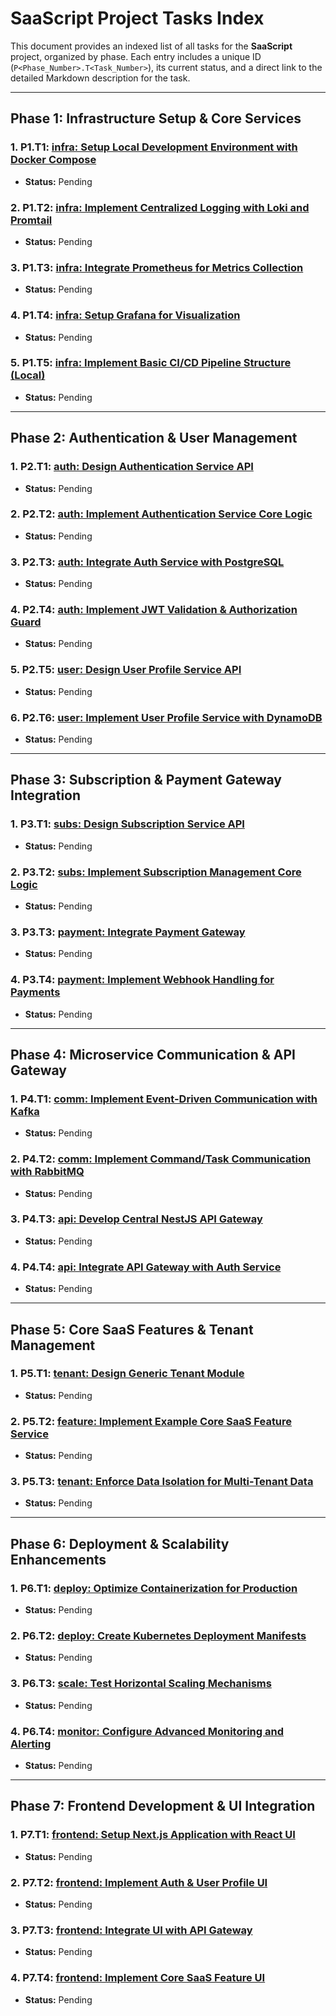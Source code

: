# SaaScript Project Tasks Index

This document provides an indexed list of all tasks for the **SaaScript** project, organized by phase. Each entry includes a unique ID (`P<Phase_Number>.T<Task_Number>`), its current status, and a direct link to the detailed Markdown description for the task.

---

## Phase 1: Infrastructure Setup & Core Services

### 1. **P1.T1:** [infra: Setup Local Development Environment with Docker Compose](tasks/phase1/P1.T1_infra_setup_docker_compose.md)
* **Status:** Pending

### 2. **P1.T2:** [infra: Implement Centralized Logging with Loki and Promtail](tasks/phase1/P1.T2_infra_centralized_logging.md)
* **Status:** Pending

### 3. **P1.T3:** [infra: Integrate Prometheus for Metrics Collection](tasks/phase1/P1.T3_infra_integrate_prometheus.md)
* **Status:** Pending

### 4. **P1.T4:** [infra: Setup Grafana for Visualization](tasks/phase1/P1.T4_infra_setup_grafana.md)
* **Status:** Pending

### 5. **P1.T5:** [infra: Implement Basic CI/CD Pipeline Structure (Local)](tasks/phase1/P1.T5_infra_basic_ci_cd_local.md)
* **Status:** Pending

---

## Phase 2: Authentication & User Management

### 1. **P2.T1:** [auth: Design Authentication Service API](tasks/phase2/P2.T1_auth_design_api.md)
* **Status:** Pending

### 2. **P2.T2:** [auth: Implement Authentication Service Core Logic](tasks/phase2/P2.T2_auth_implement_core_logic.md)
* **Status:** Pending

### 3. **P2.T3:** [auth: Integrate Auth Service with PostgreSQL](tasks/phase2/P2.T3_auth_integrate_postgresql.md)
* **Status:** Pending

### 4. **P2.T4:** [auth: Implement JWT Validation & Authorization Guard](tasks/phase2/P2.T4_auth_implement_jwt_guard.md)
* **Status:** Pending

### 5. **P2.T5:** [user: Design User Profile Service API](tasks/phase2/P2.T5_user_design_profile_api.md)
* **Status:** Pending

### 6. **P2.T6:** [user: Implement User Profile Service with DynamoDB](tasks/phase2/P2.T6_user_implement_profile_dynamodb.md)
* **Status:** Pending

---

## Phase 3: Subscription & Payment Gateway Integration

### 1. **P3.T1:** [subs: Design Subscription Service API](tasks/phase3/P3.T1_subs_design_api.md)
* **Status:** Pending

### 2. **P3.T2:** [subs: Implement Subscription Management Core Logic](tasks/phase3/P3.T2_subs_implement_logic.md)
* **Status:** Pending

### 3. **P3.T3:** [payment: Integrate Payment Gateway](tasks/phase3/P3.T3_payment_integrate_gateway.md)
* **Status:** Pending

### 4. **P3.T4:** [payment: Implement Webhook Handling for Payments](tasks/phase3/P3.T4_payment_webhook_handling.md)
* **Status:** Pending

---

## Phase 4: Microservice Communication & API Gateway

### 1. **P4.T1:** [comm: Implement Event-Driven Communication with Kafka](tasks/phase4/P4.T1_comm_kafka.md)
* **Status:** Pending

### 2. **P4.T2:** [comm: Implement Command/Task Communication with RabbitMQ](tasks/phase4/P4.T2_comm_rabbitmq.md)
* **Status:** Pending

### 3. **P4.T3:** [api: Develop Central NestJS API Gateway](tasks/phase4/P4.T3_api_gateway.md)
* **Status:** Pending

### 4. **P4.T4:** [api: Integrate API Gateway with Auth Service](tasks/phase4/P4.T4_api_gateway_auth.md)
* **Status:** Pending

---

## Phase 5: Core SaaS Features & Tenant Management

### 1. **P5.T1:** [tenant: Design Generic Tenant Module](tasks/phase5/P5.T1_tenant_design_module.md)
* **Status:** Pending

### 2. **P5.T2:** [feature: Implement Example Core SaaS Feature Service](tasks/phase5/P5.T2_feature_example_service.md)
* **Status:** Pending

### 3. **P5.T3:** [tenant: Enforce Data Isolation for Multi-Tenant Data](tasks/phase5/P5.T3_tenant_data_isolation.md)
* **Status:** Pending

---

## Phase 6: Deployment & Scalability Enhancements

### 1. **P6.T1:** [deploy: Optimize Containerization for Production](tasks/phase6/P6.T1_deploy_container_opt.md)
* **Status:** Pending

### 2. **P6.T2:** [deploy: Create Kubernetes Deployment Manifests](tasks/phase6/P6.T2_deploy_kubernetes.md)
* **Status:** Pending

### 3. **P6.T3:** [scale: Test Horizontal Scaling Mechanisms](tasks/phase6/P6.T3_scale_horizontal.md)
* **Status:** Pending

### 4. **P6.T4:** [monitor: Configure Advanced Monitoring and Alerting](tasks/phase6/P6.T4_monitor_alerts.md)
* **Status:** Pending

---

## Phase 7: Frontend Development & UI Integration

### 1. **P7.T1:** [frontend: Setup Next.js Application with React UI](tasks/phase7/P7.T1_frontend_setup.md)
* **Status:** Pending

### 2. **P7.T2:** [frontend: Implement Auth & User Profile UI](tasks/phase7/P7.T2_frontend_auth_profile_ui.md)
* **Status:** Pending

### 3. **P7.T3:** [frontend: Integrate UI with API Gateway](tasks/phase7/P7.T3_frontend_api_integration.md)
* **Status:** Pending

### 4. **P7.T4:** [frontend: Implement Core SaaS Feature UI](tasks/phase7/P7.T4_frontend_feature_ui.md)
* **Status:** Pending